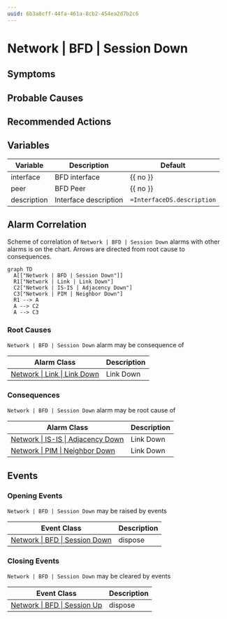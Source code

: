 ```yaml
---
uuid: 6b3a8cff-44fa-461a-8cb2-454ea2d7b2c6
---
```

# Network | BFD | Session Down

## Symptoms

## Probable Causes

## Recommended Actions

## Variables

| Variable    | Description           | Default                    |
| ----------- | --------------------- | -------------------------- |
| interface   | BFD interface         | {{ no }}                   |
| peer        | BFD Peer              | {{ no }}                   |
| description | Interface description | `=InterfaceDS.description` |

## Alarm Correlation

Scheme of correlation of `Network | BFD | Session Down` alarms with other alarms is on the chart. 
Arrows are directed from root cause to consequences.

```mermaid
graph TD
  A[["Network | BFD | Session Down"]]
  R1["Network | Link | Link Down"]
  C2["Network | IS-IS | Adjacency Down"]
  C3["Network | PIM | Neighbor Down"]
  R1 --> A
  A --> C2
  A --> C3
```

### Root Causes
`Network | BFD | Session Down` alarm may be consequence of

| Alarm Class                                          | Description |
| ---------------------------------------------------- | ----------- |
| [Network \| Link \| Link Down](../link/link-down.md) | Link Down   |

### Consequences
`Network | BFD | Session Down` alarm may be root cause of

| Alarm Class                                                      | Description |
| ---------------------------------------------------------------- | ----------- |
| [Network \| IS-IS \| Adjacency Down](../is-is/adjacency-down.md) | Link Down   |
| [Network \| PIM \| Neighbor Down](../pim/neighbor-down.md)       | Link Down   |

## Events

### Opening Events
`Network | BFD | Session Down` may be raised by events

| Event Class                                                                              | Description |
| ---------------------------------------------------------------------------------------- | ----------- |
| [Network \| BFD \| Session Down](../event-classes-reference/network/bfd/session-down.md) | dispose     |

### Closing Events
`Network | BFD | Session Down` may be cleared by events

| Event Class                                                                          | Description |
| ------------------------------------------------------------------------------------ | ----------- |
| [Network \| BFD \| Session Up](../event-classes-reference/network/bfd/session-up.md) | dispose     |
